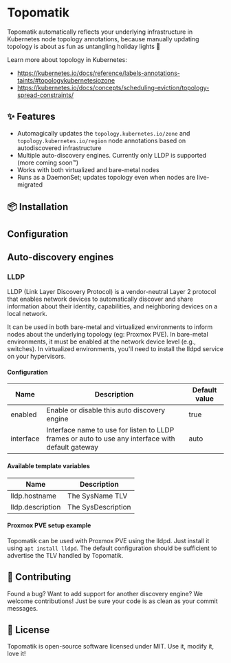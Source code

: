 # Topomatik

Topomatik automatically reflects your underlying infrastructure in Kubernetes node topology annotations, because manually updating topology is about as fun as untangling holiday lights 🎄

Learn more about topology in Kubernetes:

- https://kubernetes.io/docs/reference/labels-annotations-taints/#topologykubernetesiozone
- https://kubernetes.io/docs/concepts/scheduling-eviction/topology-spread-constraints/

## ✨ Features

- Automagically updates the `topology.kubernetes.io/zone` and `topology.kubernetes.io/region` node annotations based on autodiscovered infrastructure
- Multiple auto-discovery engines. Currently only LLDP is supported (more coming soon™)
- Works with both virtualized and bare-metal nodes
- Runs as a DaemonSet; updates topology even when nodes are live-migrated

## 📦 Installation

## Configuration

## Auto-discovery engines

### LLDP

LLDP (Link Layer Discovery Protocol) is a vendor-neutral Layer 2 protocol that enables network devices to automatically discover and share information about their identity, capabilities, and neighboring devices on a local network.

It can be used in both bare-metal and virtualized environments to inform nodes about the underlying topology (eg: Proxmox PVE). In bare-metal environments, it must be enabled at the network device level (e.g., switches). In virtualized environments, you'll need to install the lldpd service on your hypervisors.

#### Configuration

| Name      | Description                                                                                       | Default value |
| --------- | ------------------------------------------------------------------------------------------------- | ------------- |
| enabled   | Enable or disable this auto discovery engine                                                      | true          |
| interface | Interface name to use for listen to LLDP frames or auto to use any interface with default gateway | auto          |

#### Available template variables

| Name             | Description        |
| ---------------- | ------------------ |
| lldp.hostname    | The SysName TLV    |
| lldp.description | The SysDescription |

#### Proxmox PVE setup example

Topomatik can be used with Proxmox PVE using the lldpd. Just install it using `apt install lldpd`. The default configuration should be sufficient to advertise the TLV handled by Topomatik.

## 🤝 Contributing

Found a bug? Want to add support for another discovery engine? We welcome contributions! Just be sure your code is as clean as your commit messages.

## 📜 License

Topomatik is open-source software licensed under MIT. Use it, modify it, love it!
